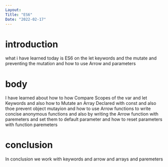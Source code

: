 ```yaml
---
Layout:
Title: "ES6"
Date: "2022-02-17"
---
```

# introduction
what i have learned today is ES6 on the let keywords and the mutate and preventing the mutation and how to use Arrow and parameters 

# body

I have learned about how to how Compare Scopes of the var and let Keywords and also how to Mutate an Array Declared with const and also thoe prevent object mutayion and how to use Arrow functions to write concise anonymous functions and also by writing the Arrow function with paremeters and set them to default parameter and how to reset parameters with function paremeters


# conclusion

In conclusion  we work with keywords and arrow and arrays and paremeters


